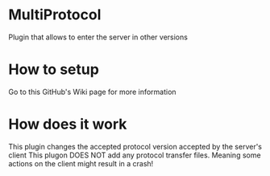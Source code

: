 # MultiProtocol
Plugin that allows to enter the server in other versions

# How to setup
Go to this GitHub's Wiki page for more information

# How does it work
This plugin changes the accepted protocol version accepted by the server's client
This plugon DOES NOT add any protocol transfer files. Meaning some actions on the client might result in a crash!
